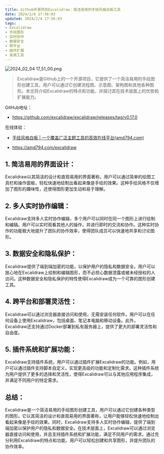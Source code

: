 ```yaml
---
title: Github开源项目Excalidraw：简洁易用的手绘风格白板工具
date: 2024/2/4 17:56:03
updated: 2024/2/4 17:56:03
tags:
- Excalidraw
- 手绘图形
- 实时协作
- 数据安全
- 跨平台
- 插件扩展
- 高效工具
---
```



<img src="https://static.cmdragon.cn/blog/images/2024_02_04 17_51_00.png@blog" title="2024_02_04 17_51_00.png" alt="2024_02_04 17_51_00.png"/>



> Excalidraw是Github上的一个开源项目，它提供了一个简洁易用的手绘图形创建工具，用户可以通过它创建流程图、示意图、架构图和其他各种图形。本文将介绍Excalidraw的特点和功能，并探讨其在技术层面上的优势和扩展能力。

GitHub地址：
- https://github.com/excalidraw/excalidraw/releases/tag/v0.17.0

在线体验：

- [手绘风格白板 | 一个覆盖广泛主题工具的高效在线平台(amd794.com)](https://amd794.com/excalidraw)

- https://amd794.com/excalidraw


## 1. 简洁易用的界面设计：
Excalidraw以其简洁的设计和直观易用的界面著称。用户可以通过简单的绘图工具栏和操作面板，轻松快速地绘制出看起来像是手绘的效果。这种手绘风格不仅增加了图形的趣味性，还使得图形更加生动和易于理解。

## 2. 多人实时协作编辑：
Excalidraw支持多人实时协作编辑，多个用户可以同时在同一个图形上进行绘制和编辑。用户可以实时观看其他人的操作，并进行即时的交流和协作。这种实时协作的功能极大地提升了团队的协作效率，使得团队成员可以快速地共享和讨论图形。

## 3. 数据安全和隐私保护：
Excalidraw提供了端到端加密的功能，以保护用户的隐私和数据安全。用户可以放心地在Excalidraw上绘制和编辑图形，而不必担心数据泄露或被未经授权的人访问。这种数据安全和隐私保护的特性使得Excalidraw成为一个可靠的图形创建工具。

## 4. 跨平台和部署灵活性：
Excalidraw可以通过浏览器直接访问和使用，无需安装任何软件。用户可以在任何设备上使用Excalidraw，包括桌面、笔记本电脑和移动设备。此外，Excalidraw还支持通过Docker部署到私有服务器上，提供了更大的部署灵活性和自由度。

## 5. 插件系统和扩展功能：
Excalidraw支持插件系统，用户可以通过插件扩展Excalidraw的功能。例如，用户可以通过插件支持脚本自定义，实现更高级的功能和定制化需求。这种插件系统为用户提供了更多的选择和灵活性，使得Excalidraw可以与其他应用程序集成，并满足不同用户的特定需求。

## 总结：
Excalidraw是一个简洁易用的手绘图形创建工具，用户可以通过它创建各种类型的图形。它以其简洁的设计和直观易用的界面著称，让用户能够轻松快速地绘制出看起来像是手绘的效果。同时，Excalidraw支持多人实时协作编辑，提供了端到端加密以保护用户的隐私和数据安全。在技术层面上，Excalidraw可以通过浏览器直接访问和使用，并且支持插件系统和扩展功能，满足不同用户的需求。通过充分利用Excalidraw的特点和功能，用户可以轻松创建和共享图形，并提升团队的协作效率。

